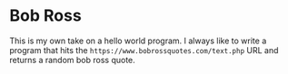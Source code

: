 # Bob Ross

This is my own take on a hello world program. I always like to write a program that hits the `https://www.bobrossquotes.com/text.php` URL and returns a random bob ross quote.